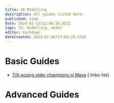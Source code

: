 ```yaml
---
title: 3D Modelling
description: All guides listed here.
published: true
date: 2024-02-13T12:06:39.821Z
tags: 3d, modelling, model
editor: markdown
dateCreated: 2024-02-06T17:03:29.274Z
---
```


# Basic Guides

- [T/A posing older champions in Maya](/specific-guide/3d-modelling/tposeoldchamps)
 {.links-list}


# Advanced Guides
